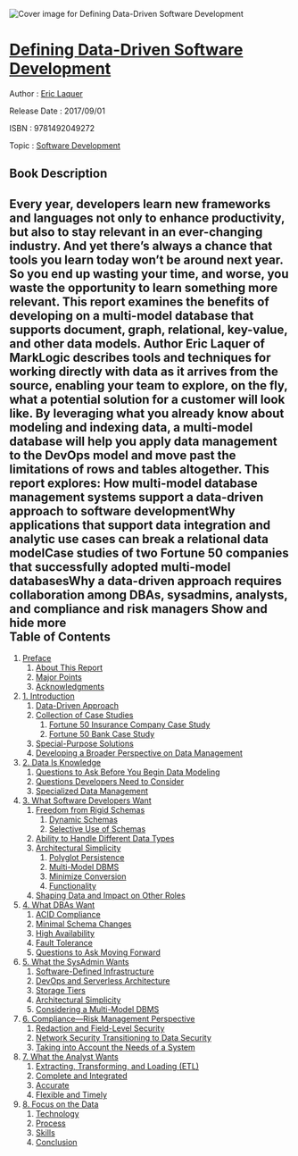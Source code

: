 ![Cover image for Defining Data-Driven Software Development](https://imgdetail.ebookreading.net/cover/cover/software_development/EB9781492049272.jpg)

[Defining Data-Driven Software Development](https://ebookreading.net/view/book/Defining+Data-Driven+Software+Development-EB9781492049272_1.html "Defining Data-Driven Software Development")
====================================================================================================================

Author : [Eric Laquer](https://ebookreading.net/search/author/Eric+Laquer)

Release Date : 2017/09/01

ISBN : 9781492049272

Topic : [Software Development](https://ebookreading.net/search/category/software-development)

Book Description
-----------------

 Every year, developers learn new frameworks and languages not only to enhance productivity, but also to stay relevant in an ever-changing industry. And yet there’s always a chance that tools you learn today won’t be around next year. So you end up wasting your time, and worse, you waste the opportunity to learn something more relevant.
This report examines the benefits of developing on a multi-model database that supports document, graph, relational, key-value, and other data models. Author Eric Laquer of MarkLogic describes tools and techniques for working directly with data as it arrives from the source, enabling your team to explore, on the fly, what a potential solution for a customer will look like.
By leveraging what you already know about modeling and indexing data, a multi-model database will help you apply data management to the DevOps model and move past the limitations of rows and tables altogether.
This report explores:
How multi-model database management systems support a data-driven approach to software developmentWhy applications that support data integration and analytic use cases can break a relational data modelCase studies of two Fortune 50 companies that successfully adopted multi-model databasesWhy a data-driven approach requires collaboration among DBAs, sysadmins, analysts, and compliance and risk managers        Show and hide more                
Table of Contents
-----------------

1. [Preface](https://ebookreading.net/view/book/Defining+Data-Driven+Software+Development-EB9781492049272_5.html#preface)
    1. [About This Report](https://ebookreading.net/view/book/Defining+Data-Driven+Software+Development-EB9781492049272_5.html#about_this_report)
    1. [Major Points](https://ebookreading.net/view/book/Defining+Data-Driven+Software+Development-EB9781492049272_5.html#major_points)
    1. [Acknowledgments](https://ebookreading.net/view/book/Defining+Data-Driven+Software+Development-EB9781492049272_5.html#acknowledgments)
1. [1. Introduction](https://ebookreading.net/view/book/Defining+Data-Driven+Software+Development-EB9781492049272_6.html#introduction)
    1. [Data-Driven Approach](https://ebookreading.net/view/book/Defining+Data-Driven+Software+Development-EB9781492049272_6.html#data-driven_approac)
    1. [Collection of Case Studies](https://ebookreading.net/view/book/Defining+Data-Driven+Software+Development-EB9781492049272_6.html#collection_of_case_)
        1. [Fortune 50 Insurance Company Case Study](https://ebookreading.net/view/book/Defining+Data-Driven+Software+Development-EB9781492049272_6.html#fortune_50_insuranc)
        1. [Fortune 50 Bank Case Study](https://ebookreading.net/view/book/Defining+Data-Driven+Software+Development-EB9781492049272_6.html#fortune_50_bank_cas)
    1. [Special-Purpose Solutions](https://ebookreading.net/view/book/Defining+Data-Driven+Software+Development-EB9781492049272_6.html#special-purpose_sol)
    1. [Developing a Broader Perspective on Data Management](https://ebookreading.net/view/book/Defining+Data-Driven+Software+Development-EB9781492049272_6.html#developing_a_broade)
1. [2. Data Is Knowledge](https://ebookreading.net/view/book/Defining+Data-Driven+Software+Development-EB9781492049272_7.html#data_is_knowledge)
    1. [Questions to Ask Before You Begin Data Modeling](https://ebookreading.net/view/book/Defining+Data-Driven+Software+Development-EB9781492049272_7.html#questions_to_ask_be)
    1. [Questions Developers Need to Consider](https://ebookreading.net/view/book/Defining+Data-Driven+Software+Development-EB9781492049272_7.html#questions_developer)
    1. [Specialized Data Management](https://ebookreading.net/view/book/Defining+Data-Driven+Software+Development-EB9781492049272_7.html#specialized_data_ma)
1. [3. What Software Developers Want](https://ebookreading.net/view/book/Defining+Data-Driven+Software+Development-EB9781492049272_8.html#what_software_devel)
    1. [Freedom from Rigid Schemas](https://ebookreading.net/view/book/Defining+Data-Driven+Software+Development-EB9781492049272_8.html#freedom_from_rigid_)
        1. [Dynamic Schemas](https://ebookreading.net/view/book/Defining+Data-Driven+Software+Development-EB9781492049272_8.html#dynamic_schemas)
        1. [Selective Use of Schemas](https://ebookreading.net/view/book/Defining+Data-Driven+Software+Development-EB9781492049272_8.html#selective_use_of_sc)
    1. [Ability to Handle Different Data Types](https://ebookreading.net/view/book/Defining+Data-Driven+Software+Development-EB9781492049272_8.html#ability_to_handle_d)
    1. [Architectural Simplicity](https://ebookreading.net/view/book/Defining+Data-Driven+Software+Development-EB9781492049272_8.html#architectural_simpl)
        1. [Polyglot Persistence](https://ebookreading.net/view/book/Defining+Data-Driven+Software+Development-EB9781492049272_8.html#polyglot_persistenc)
        1. [Multi-Model DBMS](https://ebookreading.net/view/book/Defining+Data-Driven+Software+Development-EB9781492049272_8.html#multi-model_dbms)
        1. [Minimize Conversion](https://ebookreading.net/view/book/Defining+Data-Driven+Software+Development-EB9781492049272_8.html#minimize_conversion)
        1. [Functionality](https://ebookreading.net/view/book/Defining+Data-Driven+Software+Development-EB9781492049272_8.html#functionality)
    1. [Shaping Data and Impact on Other Roles](https://ebookreading.net/view/book/Defining+Data-Driven+Software+Development-EB9781492049272_8.html#shaping_data_and_im)
1. [4. What DBAs Want](https://ebookreading.net/view/book/Defining+Data-Driven+Software+Development-EB9781492049272_9.html#what_dbas_want)
    1. [ACID Compliance](https://ebookreading.net/view/book/Defining+Data-Driven+Software+Development-EB9781492049272_9.html#acid_compliance)
    1. [Minimal Schema Changes](https://ebookreading.net/view/book/Defining+Data-Driven+Software+Development-EB9781492049272_9.html#minimal_schema_chan)
    1. [High Availability](https://ebookreading.net/view/book/Defining+Data-Driven+Software+Development-EB9781492049272_9.html#high_availability)
    1. [Fault Tolerance](https://ebookreading.net/view/book/Defining+Data-Driven+Software+Development-EB9781492049272_9.html#fault_tolerance)
    1. [Questions to Ask Moving Forward](https://ebookreading.net/view/book/Defining+Data-Driven+Software+Development-EB9781492049272_9.html#questions_to_ask_mo)
1. [5. What the SysAdmin Wants](https://ebookreading.net/view/book/Defining+Data-Driven+Software+Development-EB9781492049272_10.html#what_the_sysadmin_w)
    1. [Software-Defined Infrastructure](https://ebookreading.net/view/book/Defining+Data-Driven+Software+Development-EB9781492049272_10.html#software-defined_in)
    1. [DevOps and Serverless Architecture](https://ebookreading.net/view/book/Defining+Data-Driven+Software+Development-EB9781492049272_10.html#devops_and_serverle)
    1. [Storage Tiers](https://ebookreading.net/view/book/Defining+Data-Driven+Software+Development-EB9781492049272_10.html#storage_tiers)
    1. [Architectural Simplicity](https://ebookreading.net/view/book/Defining+Data-Driven+Software+Development-EB9781492049272_10.html#architectural_simpl)
    1. [Considering a Multi-Model DBMS](https://ebookreading.net/view/book/Defining+Data-Driven+Software+Development-EB9781492049272_10.html#considering_a_multi)
1. [6. Compliance—Risk Management Perspective](https://ebookreading.net/view/book/Defining+Data-Driven+Software+Development-EB9781492049272_11.html#compliancemrisk_man)
    1. [Redaction and Field-Level Security](https://ebookreading.net/view/book/Defining+Data-Driven+Software+Development-EB9781492049272_11.html#redaction_and_field)
    1. [Network Security Transitioning to Data Security](https://ebookreading.net/view/book/Defining+Data-Driven+Software+Development-EB9781492049272_11.html#network_security_tr)
    1. [Taking into Account the Needs of a System](https://ebookreading.net/view/book/Defining+Data-Driven+Software+Development-EB9781492049272_11.html#taking_into_account)
1. [7. What the Analyst Wants](https://ebookreading.net/view/book/Defining+Data-Driven+Software+Development-EB9781492049272_12.html#what_the_analyst_wa)
    1. [Extracting, Transforming, and Loading (ETL)](https://ebookreading.net/view/book/Defining+Data-Driven+Software+Development-EB9781492049272_12.html#extracting_comma_tr)
    1. [Complete and Integrated](https://ebookreading.net/view/book/Defining+Data-Driven+Software+Development-EB9781492049272_12.html#complete_and_integr)
    1. [Accurate](https://ebookreading.net/view/book/Defining+Data-Driven+Software+Development-EB9781492049272_12.html#accurate)
    1. [Flexible and Timely](https://ebookreading.net/view/book/Defining+Data-Driven+Software+Development-EB9781492049272_12.html#flexible_and_timely)
1. [8. Focus on the Data](https://ebookreading.net/view/book/Defining+Data-Driven+Software+Development-EB9781492049272_13.html#focus_on_the_data)
    1. [Technology](https://ebookreading.net/view/book/Defining+Data-Driven+Software+Development-EB9781492049272_13.html#technology)
    1. [Process](https://ebookreading.net/view/book/Defining+Data-Driven+Software+Development-EB9781492049272_13.html#process)
    1. [Skills](https://ebookreading.net/view/book/Defining+Data-Driven+Software+Development-EB9781492049272_13.html#skills)
    1. [Conclusion](https://ebookreading.net/view/book/Defining+Data-Driven+Software+Development-EB9781492049272_13.html#conclusion)
